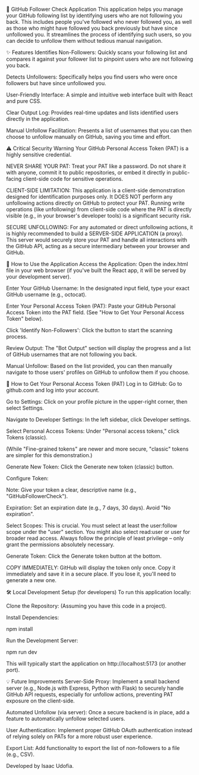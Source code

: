 🐙 GitHub Follower Check Application
This application helps you manage your GitHub following list by identifying users who are not following you back. This includes people you've followed who never followed you, as well as those who might have followed you back previously but have since unfollowed you. It streamlines the process of identifying such users, so you can decide to unfollow them without tedious manual navigation.

✨ Features
Identifies Non-Followers: Quickly scans your following list and compares it against your follower list to pinpoint users who are not following you back.

Detects Unfollowers: Specifically helps you find users who were once followers but have since unfollowed you.

User-Friendly Interface: A simple and intuitive web interface built with React and pure CSS.

Clear Output Log: Provides real-time updates and lists identified users directly in the application.

Manual Unfollow Facilitation: Presents a list of usernames that you can then choose to unfollow manually on GitHub, saving you time and effort.

⚠️ Critical Security Warning
Your GitHub Personal Access Token (PAT) is a highly sensitive credential.

NEVER SHARE YOUR PAT: Treat your PAT like a password. Do not share it with anyone, commit it to public repositories, or embed it directly in public-facing client-side code for sensitive operations.

CLIENT-SIDE LIMITATION: This application is a client-side demonstration designed for identification purposes only. It DOES NOT perform any unfollowing actions directly on GitHub to protect your PAT. Running write operations (like unfollowing) from client-side code where the PAT is directly visible (e.g., in your browser's developer tools) is a significant security risk.

SECURE UNFOLLOWING: For any automated or direct unfollowing actions, it is highly recommended to build a SERVER-SIDE APPLICATION (a proxy). This server would securely store your PAT and handle all interactions with the GitHub API, acting as a secure intermediary between your browser and GitHub.

🚀 How to Use the Application
Access the Application: Open the index.html file in your web browser (if you've built the React app, it will be served by your development server).

Enter Your GitHub Username: In the designated input field, type your exact GitHub username (e.g., octocat).

Enter Your Personal Access Token (PAT): Paste your GitHub Personal Access Token into the PAT field. (See "How to Get Your Personal Access Token" below).

Click 'Identify Non-Followers': Click the button to start the scanning process.

Review Output: The "Bot Output" section will display the progress and a list of GitHub usernames that are not following you back.

Manual Unfollow: Based on the list provided, you can then manually navigate to those users' profiles on GitHub to unfollow them if you choose.

🔑 How to Get Your Personal Access Token (PAT)
Log in to GitHub: Go to github.com and log into your account.

Go to Settings: Click on your profile picture in the upper-right corner, then select Settings.

Navigate to Developer Settings: In the left sidebar, click Developer settings.

Select Personal Access Tokens: Under "Personal access tokens," click Tokens (classic).

(While "Fine-grained tokens" are newer and more secure, "classic" tokens are simpler for this demonstration.)

Generate New Token: Click the Generate new token (classic) button.

Configure Token:

Note: Give your token a clear, descriptive name (e.g., "GitHubFollowerCheck").

Expiration: Set an expiration date (e.g., 7 days, 30 days). Avoid "No expiration".

Select Scopes: This is crucial. You must select at least the user:follow scope under the "user" section. You might also select read:user or user for broader read access. Always follow the principle of least privilege – only grant the permissions absolutely necessary.

Generate Token: Click the Generate token button at the bottom.

COPY IMMEDIATELY: GitHub will display the token only once. Copy it immediately and save it in a secure place. If you lose it, you'll need to generate a new one.

🛠️ Local Development Setup (for developers)
To run this application locally:

Clone the Repository: (Assuming you have this code in a project).

Install Dependencies:

npm install

Run the Development Server:

npm run dev

This will typically start the application on http://localhost:5173 (or another port).

💡 Future Improvements
Server-Side Proxy: Implement a small backend server (e.g., Node.js with Express, Python with Flask) to securely handle GitHub API requests, especially for unfollow actions, preventing PAT exposure on the client-side.

Automated Unfollow (via server): Once a secure backend is in place, add a feature to automatically unfollow selected users.

User Authentication: Implement proper GitHub OAuth authentication instead of relying solely on PATs for a more robust user experience.

Export List: Add functionality to export the list of non-followers to a file (e.g., CSV).

Developed by Isaac Udofia.
